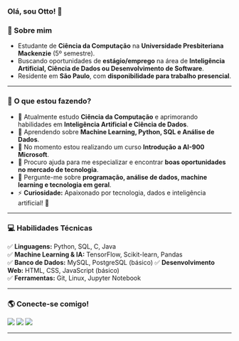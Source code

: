 ### **Olá, sou Otto!** 🧐 

### 📌 Sobre mim  
- Estudante de **Ciência da Computação** na **Universidade Presbiteriana Mackenzie** (5º semestre).
- Buscando oportunidades de **estágio/emprego** na área de **Inteligência Artificial, Ciência de Dados ou Desenvolvimento de Software**.
- Residente em **São Paulo**, com **disponibilidade para trabalho presencial**.  
  

---

### 🚀 **O que estou fazendo?**  
- 🔭 Atualmente estudo **Ciência da Computação** e aprimorando habilidades em **Inteligência Artificial e Ciência de Dados**. 
- 🌱 Aprendendo sobre **Machine Learning, Python, SQL e Análise de Dados**.  
- 🙌 No momento estou realizando um curso **Introdução a AI-900 Microsoft**.
- 🤔 Procuro ajuda para me especializar e encontrar **boas oportunidades no mercado de tecnologia**.  
- 💬 Pergunte-me sobre **programação, análise de dados, machine learning e tecnologia em geral**.  
- ⚡ **Curiosidade:** Apaixonado por tecnologia, dados e inteligência artificial! 🚀  

---

### 💻 **Habilidades Técnicas**  
✅ **Linguagens:** Python, SQL, C, Java  
✅ **Machine Learning & IA:** TensorFlow, Scikit-learn, Pandas  
✅ **Banco de Dados:** MySQL, PostgreSQL (básico)
✅ **Desenvolvimento Web:** HTML, CSS, JavaScript (básico)  
✅ **Ferramentas:** Git, Linux, Jupyter Notebook  

---

### 🌎 **Conecte-se comigo!**  
<div> 
  <a href="https://www.linkedin.com/in/ottoenoc/" target="_blank"><img src="https://img.shields.io/badge/-LinkedIn-%230077B5?style=for-the-badge&logo=linkedin&logoColor=white" target="_blank"></a> 
  <a href = "mailto:ottoenoc@gmail.com"><img src="https://img.shields.io/badge/-Gmail-%23333?style=for-the-badge&logo=gmail&logoColor=white" target="_blank"></a>
  <a href="https://wa.me/11998280299" target="_blank">
    <img src="https://img.shields.io/badge/-WhatsApp-%25D366?style=for-the-badge&logo=whatsapp&logoColor=white" target="_blank">
  </a>
</div>  

---
